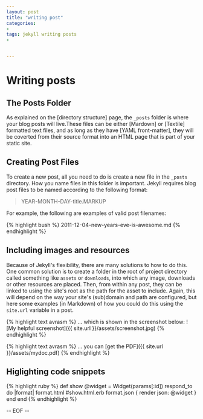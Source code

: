 ```yaml
---
layout: post
title: "writing post"
categories:
- 
tags: jekyll writing posts
- 


---
```


Writing posts
===============

The Posts Folder
-------------------

As explained on the [directory structure] page, the `_posts` folder is where
your blog posts will live.These files can be either [Mardown] or [Textile]
formatted text files, and as long as they have [YAML front-matter], they will
be coverted from their source format into an HTML page that is part of your
static site.

Creating Post Files
-------------------

To create a new post, all you need to do is create a new file in the `_posts`
directory. How you name files in this folder is important. Jekyll requires blog
post files to be named according to the following format:

> YEAR-MONTH-DAY-title.MARKUP

For example, the following are examples of valid post filenames:

{% highlight bush %}
2011-12-04-new-years-eve-is-awesome.md
{% endhighlight %}

Including images and resources
----------------------

Because of Jekyll's flexibility, there are many solutions to how to do this.
One common solution is to create a folder in the root of project directory
called something like `assets` or `downloads`, into which any image, downloads
or other resources are placed. Then, from within any post, they can be linked
to using the site's root as the path for the asset to include. Again, this will
depend on the way your site's (sub)domain and path are configured, but here
some examples (in Markdown) of how you could do this using the `site.url`
variable in a post.

{% highlight text avrasm %}
... which is shown in the screenshot below:
![My helpful screenshot]({{ site.url }}/assets/screenshot.jpg)
{% endhighlight %}

{% highlight text avrasm %}
... you can [get the PDF]({{ site.url }}/assets/mydoc.pdf)
{% endhighlight %}

Higlighting code snippets
-----------------------

{% highlight ruby %}
def show
    @widget = Widget(params[:id])
    respond_to do |format|
        format.html #show.html.erb
        format.json { render json: @widget }
    end
end
{% endhighlight %}


-- EOF --
